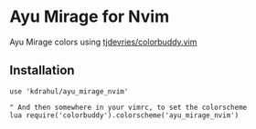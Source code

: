# Ayu Mirage for Nvim

Ayu Mirage colors using [tjdevries/colorbuddy.vim](https://github.com/tjdevries/colorbuddy.vim)

## Installation

```vim
use 'kdrahul/ayu_mirage_nvim'

" And then somewhere in your vimrc, to set the colorscheme
lua require('colorbuddy').colorscheme('ayu_mirage_nvim')
```
